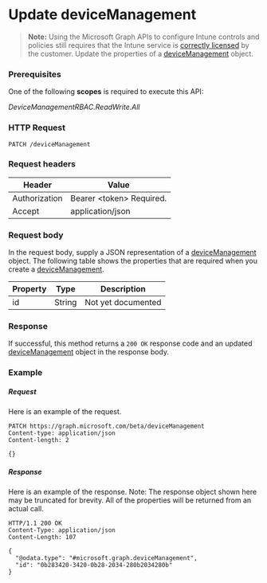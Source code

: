 ﻿# Update deviceManagement> **Note:** Using the Microsoft Graph APIs to configure Intune controls and policies still requires that the Intune service is [correctly licensed](https://www.microsoft.com/en-us/cloud-platform/microsoft-intune-pricing) by the customer.
Update the properties of a [deviceManagement](../resources/intune_rbac_devicemanagement.md) object.
### Prerequisites
One of the following **scopes** is required to execute this API:

*DeviceManagementRBAC.ReadWrite.All*
### HTTP Request
<!-- {
  "blockType": "ignored"
}
-->
```http
PATCH /deviceManagement
```

### Request headers
|Header|Value|
|---|---|
|Authorization|Bearer &lt;token&gt; Required.|
|Accept|application/json|

### Request body
In the request body, supply a JSON representation of a [deviceManagement](../resources/intune_rbac_devicemanagement.md) object.
The following table shows the properties that are required when you create a [deviceManagement](../resources/intune_rbac_devicemanagement.md).

|Property|Type|Description|
|---|---|---|
|id|String|Not yet documented|



### Response
If successful, this method returns a `200 OK` response code and an updated [deviceManagement](../resources/intune_rbac_devicemanagement.md) object in the response body.

### Example
##### Request
Here is an example of the request.
```http
PATCH https://graph.microsoft.com/beta/deviceManagement
Content-type: application/json
Content-length: 2

{}
```

##### Response
Here is an example of the response. Note: The response object shown here may be truncated for brevity. All of the properties will be returned from an actual call.
```http
HTTP/1.1 200 OK
Content-Type: application/json
Content-Length: 107

{
  "@odata.type": "#microsoft.graph.deviceManagement",
  "id": "0b283420-3420-0b28-2034-280b2034280b"
}
```



